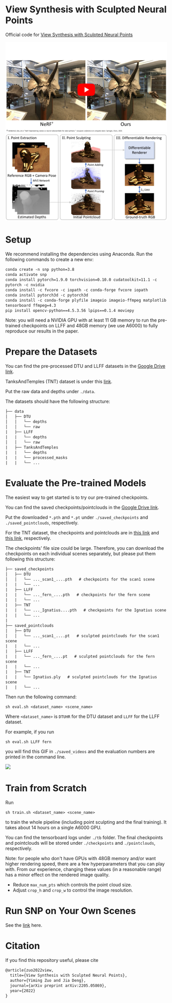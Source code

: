 # View Synthesis with Sculpted Neural Points

Official code for [View Synthesis with Sculpted Neural Points](https://arxiv.org/abs/2205.05869)

[![](https://github.com/princeton-vl/SNP/blob/main/figs/youtube_thumbnail.png)](https://www.youtube.com/watch?v=ctPBhvgVOow)
![](https://github.com/princeton-vl/SNP/blob/main/figs/fig1.png)




# Setup
We recommend installing the dependencies using Anaconda. Run the following commands to create a new env:
```
conda create -n snp python=3.8
conda activate snp
conda install pytorch=1.9.0 torchvision=0.10.0 cudatoolkit=11.1 -c pytorch -c nvidia
conda install -c fvcore -c iopath -c conda-forge fvcore iopath
conda install pytorch3d -c pytorch3d
conda install -c conda-forge plyfile imageio imageio-ffmpeg matplotlib tensorboard ffmpeg=4.3
pip install opencv-python==4.5.3.56 lpips==0.1.4 moviepy
```

Note: you will need a NVIDIA GPU with at least 11 GB memory to run the pre-trained checkpoints on LLFF and 48GB memory (we use A6000) to fully reproduce our results in the paper.

# Prepare the Datasets
You can find the pre-processed DTU and LLFF datasets in the [Google Drive link](https://drive.google.com/drive/folders/189nUV9_9YM_0bLW1Y97SQ1nK_EVpxGW6?usp=sharing).

TanksAndTemples (TNT) dataset is under this [link](https://drive.google.com/file/d/1ZH1zTbl6c5QtTJyxfTG1toVEPSkdSwXz/view?usp=share_link).

Put the raw data and depths under `./data`.

The datasets should have the following structure:
```                                                                                           
├── data                                                                                                                                                                                                       
│   ├── DTU                                                                                                  
│   │   └── depths                                                                                                                            
│   │   └── raw                                                                            
|   ├── LLFF
|   |   └── depths                                                                                                                            
│   │   └── raw
|   ├── TanksAndTemples
|   |   └── depths  
|   |   └── processed_masks
|   |   └── ...
```

# Evaluate the Pre-trained Models
The easiest way to get started is to try our pre-trained checkpoints.

You can find the saved checkpoints/pointclouds in the [Google Drive link](https://drive.google.com/drive/folders/189nUV9_9YM_0bLW1Y97SQ1nK_EVpxGW6?usp=sharing).

Put the downloaded `*.pth` and `*.pt` under `./saved_checkpoints` and `./saved_pointclouds`, respectively.

For the TNT dataset, the checkpoints and pointclouds are in [this link](https://drive.google.com/drive/folders/1GVO5v8XZO0Navh50eIvpiYAYbvr56g6K?usp=share_link) and [this link](https://drive.google.com/file/d/1eSVGHC6NFr06rW0xbR94b1wytntSbDqm/view?usp=share_link), respectively.

The checkpoints' file size could be large. Therefore, you can download the checkpoints on each individual scenes separately, but please put them following this structure:

```                                                                                           
├── saved_checkpoints                                                                                                                                                                                                      
│   ├── DTU                                                                                                  
│   │   └── ..._scan1_....pth   # checkpoints for the scan1 scene 
|   |   └── ...                                                                        
|   ├── LLFF
|   |   └── ..._fern_....pth   # checkpoints for the fern scene 
|   |   └── ...  
|   ├── TNT
|   |   └── ..._Ignatius....pth   # checkpoints for the Ignatius scene 
|   |   └── ...  
|
├── saved_pointclouds                                                                                                                                                                                                      
│   ├── DTU                                                                                                  
│   │   └── ..._scan1_....pt   # sculpted pointclouds for the scan1 scene 
|   |   └── ...                                                                        
|   ├── LLFF
|   |   └── ..._fern_....pt   # sculpted pointclouds for the fern scene 
|   |   └── ...  
|   ├── TNT
|   |   └── Ignatius.ply   # sculpted pointclouds for the Ignatius scene 
|   |   └── ...  
```

Then run the following command:
```
sh eval.sh <dataset_name> <scene_name>
```
Where `<dataset_name>` is `DTUHR` for the DTU dataset and `LLFF` for the LLFF dataset.

For example, if you run 
```
sh eval.sh LLFF fern
```
you will find this GIF in `./saved_videos` and the evaluation numbers are printed in the command line.

![](https://github.com/princeton-vl/SNP/blob/main/figs/fern.gif)

# Train from Scratch
Run
```
sh train.sh <dataset_name> <scene_name>
```
to train the whole pipeline (including point sculpting and the final training). It takes about 14 hours on a single A6000 GPU.

You can find the tensorboard logs under `./tb` folder. The final checkpoints and pointclouds will be stored under `./checkpoints` and `./pointclouds`, respectively.

Note: for people who don't have GPUs with 48GB memory and/or want higher rendering speed, there are a few hyperparameters that you can play with. From our experience, changing these values (in a reasonable range) has a minor effect on the rendered image quality.

- Reduce `max_num_pts` which controls the point cloud size.
- Adjust `crop_h` and `crop_w` to control the image resolution.

# Run SNP on Your Own Scenes
See the [link](mvs/README.md) here.

# Citation
If you find this repository useful, please cite
```
@article{zuo2022view,
  title={View Synthesis with Sculpted Neural Points},
  author={Yiming Zuo and Jia Deng},
  journal={arXiv preprint arXiv:2205.05869},
  year={2022}
}
```